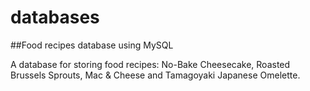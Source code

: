 # databases
##Food recipes database using MySQL

A database for storing food recipes: No-Bake Cheesecake, Roasted Brussels Sprouts, Mac & Cheese and Tamagoyaki Japanese Omelette.
